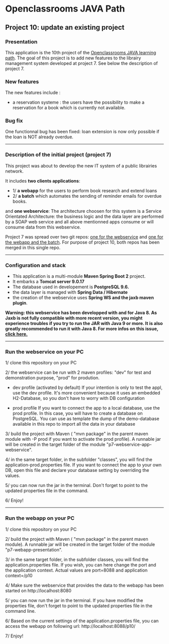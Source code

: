 #  Openclassrooms JAVA Path

## Project 10: update an existing project

### **Presentation**
This application is the 10th project of the [Openclassrooms JAVA learning path](https://openclassrooms.com/en/paths/88-developpeur-dapplication-java).
The goal of this project is to add new features to the librairy management system developed at project 7. 
See below the description of project 7. 

### **New features**
The new features include :
* a reservation systeme : the users have the possibility to make a reservation for a book which is currently not available. 

### **Bug fix**
One functionnal bug has been fixed: loan extension is now only possible if the loan is NOT already overdue.  

---

### **Description of the initial project (project 7)**

This project was about to develop the new IT system of a public librairies network. 

It includes **two clients applications**: 
* 1/ **a webapp** for the users to perform book research and extend loans
* 2/ **a batch** which automates the sending of reminder emails for overdue books.

and **one webservice**: 
The architecture choosen for this system is a Service Orientated Architecture: the business logic and the data layer are performed by a SOAP web service and all above mentionned apps consume or will consume data from this webservice. 

Project 7 was spread over two git repos: [one for the webservice](https://github.com/JulienDeBerlin/p7-librairyManagement-webservice)
and [one for the webapp and the batch](https://github.com/JulienDeBerlin/p7-librairyManagement-webapp). For purpose of project 10, both repos has been merged in this single repo. 

---

### **Configuration and stack**
* This application is a multi-module **Maven Spring Boot 2** project.
* It embarks a **Tomcat server 9.0.17**
* The database used in developement is **PostgreSQL 9.6.** 
* the data layer is managed with **Spring Data / Hibernate**
* the creation of the webservice uses **Spring WS and the jaxb maven plugin**. 

**Warning: this webservice has been developped with and for Java 8. As Jaxb is not fully compatible with more recent version, you might experience troubles if
you try to run the JAR with Java 9 or more. It is also greatly recommended to run it with Java 8. For more infos on this issue, [click here.](https://www.jesperdj.com/2018/09/30/jaxb-on-java-9-10-11-and-beyond/)**


---

### **Run the webservice on your PC**

1/ clone this repository on your PC

2/ the webservice can be run with 2 maven profiles: "dev" for test and demonstration purpose, "prod" for prodution. 

* dev profile (activated by default)
If your intention is only to test the appl, use the dev profile. It's more convenient because it uses an embedded H2-Database, so you don't have to worry with DB configuration

* prod profile
If you want to connect the app to a local database, use the prod profile. In this case, you will have to create a database on PostgreSQL. You can use as template the dump of the demo-database available in this repo to import all the data in your database

3/ build the project with Maven ( "mvn package" in the parent maven module with -P prod if you want to activate the prod profile). A runnable jar will be created in the target folder of the module "p7-webservice-app-webservice". 

4/ in the same target folder, in the subfolder "classes", you will find the application-prod.properties file. If you want to connect the app to your own DB, open this file and declare your database setting by overriding the values. 

5/ you can now run the jar in the terminal. Don't forget to point to the updated properties file in the command. 

6/ Enjoy!

---


### **Run the webapp on your PC**

1/ clone this repository on your PC

2/ build the project with Maven ( "mvn package" in the parent maven module). 
A runnable jar will be created in the target folder of the module "p7-webapp-presentation". 

3/ in the same target folder, in the subfolder classes, you will find the application.properties file. 
If you wish, you can here change the port and the application context. 
Actual values are port=8088 and application context=/p10

4/ Make sure the webservice that provides the data to the webapp has been started on http://localhost:8080

5/ you can now run the jar in the terminal. If you have modified the properties file, don't forget to point to the updated properties file in the command line.

6/ Based on the current settings of the application.properties file, 
you can access the webapp on following url: http://localhost:8088/p10/

7/ Enjoy!


